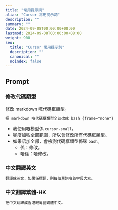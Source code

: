 ```yaml
---
title: "常用提示詞"
alias: "Cursor 常用提示詞"
description: ""
summary: ""
date: 2024-09-08T00:00:00+08:00
lastmod: 2024-09-08T00:00:00+08:00
weight: 900
seo:
  title: "Cursor 常用提示詞"
  description: ""
  canonical: ""
  noindex: false
---
```


## Prompt

### 修改代碼類型

修改 markdown 嘅代碼框類型。

```txt {frame="none"}
把 markdown 嘅代碼框類型全部改成 bash {frame="none"}
```

* 我使用嘅模型係 `cursor-small`。
* 呢度加咗全部範圍，所以會修改所有代碼框類型。
* 如果唔加全部，會檢測代碼框類型係咪 `bash`。
  * 係：修改。
  * 唔係：唔修改。

### 中文翻譯英文

```txt {frame="none"}
翻譯成英文，如果係標題，則每個單詞嘅首字母大寫。
```

### 中文翻譯繁體-HK

```txt {frame="none"}
把中文翻譯成香港嘅粵語繁體中文。
```
